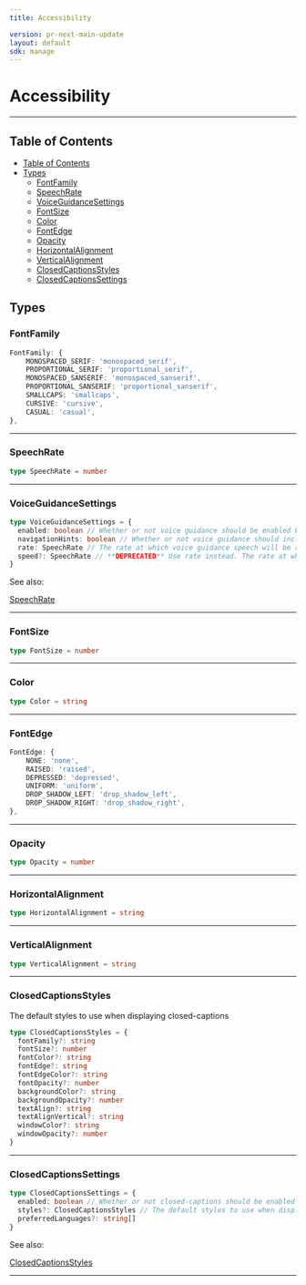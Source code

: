 ```yaml
---
title: Accessibility

version: pr-next-main-update
layout: default
sdk: manage
---
```


# Accessibility

---

## Table of Contents

- [Table of Contents](#table-of-contents)
- [Types](#types)
  - [FontFamily](#fontfamily)
  - [SpeechRate](#speechrate)
  - [VoiceGuidanceSettings](#voiceguidancesettings)
  - [FontSize](#fontsize)
  - [Color](#color)
  - [FontEdge](#fontedge)
  - [Opacity](#opacity)
  - [HorizontalAlignment](#horizontalalignment)
  - [VerticalAlignment](#verticalalignment)
  - [ClosedCaptionsStyles](#closedcaptionsstyles)
  - [ClosedCaptionsSettings](#closedcaptionssettings)

## Types

### FontFamily

```typescript
FontFamily: {
    MONOSPACED_SERIF: 'monospaced_serif',
    PROPORTIONAL_SERIF: 'proportional_serif',
    MONOSPACED_SANSERIF: 'monospaced_sanserif',
    PROPORTIONAL_SANSERIF: 'proportional_sanserif',
    SMALLCAPS: 'smallcaps',
    CURSIVE: 'cursive',
    CASUAL: 'casual',
},

```

---

### SpeechRate

```typescript
type SpeechRate = number
```

---

### VoiceGuidanceSettings

```typescript
type VoiceGuidanceSettings = {
  enabled: boolean // Whether or not voice guidance should be enabled by default
  navigationHints: boolean // Whether or not voice guidance should include additional navigation hints
  rate: SpeechRate // The rate at which voice guidance speech will be read back to the user
  speed?: SpeechRate // **DEPRECATED** Use rate instead. The rate at which voice guidance speech will be read back to the user
}
```

See also:

[SpeechRate](#speechrate)

---

### FontSize

```typescript
type FontSize = number
```

---

### Color

```typescript
type Color = string
```

---

### FontEdge

```typescript
FontEdge: {
    NONE: 'none',
    RAISED: 'raised',
    DEPRESSED: 'depressed',
    UNIFORM: 'uniform',
    DROP_SHADOW_LEFT: 'drop_shadow_left',
    DROP_SHADOW_RIGHT: 'drop_shadow_right',
},

```

---

### Opacity

```typescript
type Opacity = number
```

---

### HorizontalAlignment

```typescript
type HorizontalAlignment = string
```

---

### VerticalAlignment

```typescript
type VerticalAlignment = string
```

---

### ClosedCaptionsStyles

The default styles to use when displaying closed-captions

```typescript
type ClosedCaptionsStyles = {
  fontFamily?: string
  fontSize?: number
  fontColor?: string
  fontEdge?: string
  fontEdgeColor?: string
  fontOpacity?: number
  backgroundColor?: string
  backgroundOpacity?: number
  textAlign?: string
  textAlignVertical?: string
  windowColor?: string
  windowOpacity?: number
}
```

---

### ClosedCaptionsSettings

```typescript
type ClosedCaptionsSettings = {
  enabled: boolean // Whether or not closed-captions should be enabled by default
  styles?: ClosedCaptionsStyles // The default styles to use when displaying closed-captions
  preferredLanguages?: string[]
}
```

See also:

[ClosedCaptionsStyles](#closedcaptionsstyles)

---
